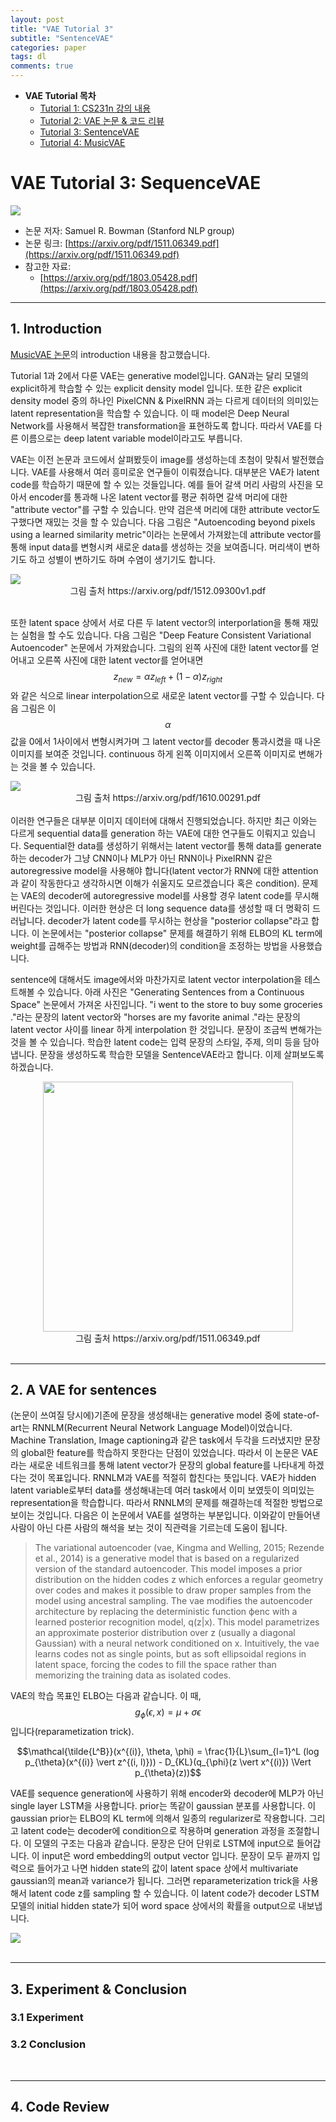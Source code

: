 ```yaml
---
layout: post
title: "VAE Tutorial 3"
subtitle: "SentenceVAE"
categories: paper
tags: dl
comments: true
---
```


* **VAE Tutorial 목차**
	* [Tutorial 1: CS231n 강의 내용](https://dnddnjs.github.io/paper/2018/06/19/vae/) 
	* [Tutorial 2: VAE 논문 & 코드 리뷰](https://dnddnjs.github.io/paper/2018/06/20/vae2/)
	* [Tutorial 3: SentenceVAE](https://dnddnjs.github.io/paper/2018/06/21/vae3/)
	* [Tutorial 4: MusicVAE](https://dnddnjs.github.io/paper/2018/06/21/vae4/)



# VAE Tutorial 3: SequenceVAE

<img src="https://www.dropbox.com/s/hz7whkd5iv9n203/Screenshot%202018-06-21%2023.41.18.png?dl=1">

- 논문 저자: Samuel R. Bowman (Stanford NLP group)
- 논문 링크: [https://arxiv.org/pdf/1511.06349.pdf](https://arxiv.org/pdf/1511.06349.pdf)
- 참고한 자료: 
	- [https://arxiv.org/pdf/1803.05428.pdf](https://arxiv.org/pdf/1803.05428.pdf)

---

## 1. Introduction
[MusicVAE 논문](https://arxiv.org/pdf/1803.05428.pdf)의 introduction 내용을 참고했습니다. 

Tutorial 1과 2에서 다룬 VAE는 generative model입니다. GAN과는 달리 모델의 explicit하게 학습할 수 있는 explicit density model 입니다. 또한 같은 explicit density model 중의 하나인 PixelCNN & PixelRNN 과는 다르게 데이터의 의미있는 latent representation을 학습할 수 있습니다. 이 때 model은 Deep Neural Network를 사용해서 복잡한 transformation을 표현하도록 합니다. 따라서 VAE를 다른 이름으로는 deep latent variable model이라고도 부릅니다. 

VAE는 이전 논문과 코드에서 살펴봤듯이 image를 생성하는데 초첨이 맞춰서 발전했습니다. VAE를 사용해서 여러 흥미로운 연구들이 이뤄졌습니다. 대부분은 VAE가 latent code를 학습하기 때문에 할 수 있는 것들입니다. 예를 들어 갈색 머리 사람의 사진을 모아서 encoder를 통과해 나온 latent vector를 평균 취하면 갈색 머리에 대한 "attribute vector"를 구할 수 있습니다. 만약 검은색 머리에 대한 attribute vector도 구했다면 재밌는 것을 할 수 있습니다. 다음 그림은 "Autoencoding beyond pixels using a learned similarity metric"이라는 논문에서 가져왔는데 attribute vector를 통해 input data를 변형시켜 새로운 data를 생성하는 것을 보여줍니다. 머리색이 변하기도 하고 성별이 변하기도 하며 수염이 생기기도 합니다. 

<img src="https://www.dropbox.com/s/5l4x0xu1kykpavw/Screenshot%202018-06-21%2014.43.53.png?dl=1">
<center>그림 출처 https://arxiv.org/pdf/1512.09300v1.pdf </center>

<br>

또한 latent space 상에서 서로 다른 두 latent vector의 interporlation을 통해 재밌는 실험을 할 수도 있습니다. 다음 그림은 "Deep Feature Consistent Variational Autoencoder" 논문에서 가져왔습니다. 그림의 왼쪽 사진에 대한 latent vector를 얻어내고 오른쪽 사진에 대한 latent vector를 얻어내면 $$z_{new} = \alpha z_{left} + (1-\alpha) z_{right}$$와 같은 식으로 linear interpolation으로 새로운 latent vector를 구할 수 있습니다. 다음 그림은 이 $$\alpha$$ 값을 0에서 1사이에서 변형시켜가며 그 latent vector를 decoder 통과시켰을 때 나온 이미지를 보여준 것입니다. continuous 하게 왼쪽 이미지에서 오른쪽 이미지로 변해가는 것을 볼 수 있습니다. 

<img src="https://www.dropbox.com/s/gp7xncdtri29ox7/Screenshot%202018-06-21%2015.21.02.png?dl=1">
<center>그림 출처 https://arxiv.org/pdf/1610.00291.pdf</center>

<br>
이러한 연구들은 대부분 이미지 데이터에 대해서 진행되었습니다. 하지만 최근 이와는 다르게 sequential data를 generation 하는 VAE에 대한 연구들도 이뤄지고 있습니다. Sequential한 data를 생성하기 위해서는 latent vector를 통해 data를 generate하는 decoder가 그냥 CNN이나 MLP가 아닌 RNN이나 PixelRNN 같은 autoregressive model을 사용해야 합니다(latent vector가 RNN에 대한 attention과 같이 작동한다고 생각하시면 이해가 쉬울지도 모르겠습니다 혹은 condition). 문제는 VAE의 decoder에 autoregressive model를 사용할 경우 latent code를 무시해버린다는 것입니다. 이러한 현상은 더 long sequence data를 생성할 때 더 명확히 드러납니다. decoder가 latent code를 무시하는 현상을 "posterior collapse"라고 합니다. 이 논문에서는 "posterior collapse" 문제를 해결하기 위해 ELBO의 KL term에 weight를 곱해주는 방법과 RNN(decoder)의 condition을 조정하는 방법을 사용했습니다. 


sentence에 대해서도 image에서와 마찬가지로 latent vector interpolation을 테스트해볼 수 있습니다. 아래 사진은 "Generating Sentences from a Continuous Space" 논문에서 가져온 사진입니다. "i went to the store to buy some groceries ."라는 문장의 latent vector와 "horses are my favorite animal ."라는 문장의 latent vector 사이를 linear 하게 interpolation 한 것입니다. 문장이 조금씩 변해가는 것을 볼 수 있습니다. 학습한 latent code는 입력 문장의 스타일, 주제, 의미 등을 담아냅니다. 문장을 생성하도록 학습한 모델을 SentenceVAE라고 합니다. 이제 살펴보도록 하겠습니다.

<center><img src="https://www.dropbox.com/s/p8xoq9oq9edgg4m/Screenshot%202018-06-21%2018.11.17.png?dl=1" width="400px"></center>
<center>그림 출처 https://arxiv.org/pdf/1511.06349.pdf</center>

<br>

---
## 2. A VAE for sentences
(논문이 쓰여질 당시에)기존에 문장을 생성해내는 generative model 중에 state-of-art는 RNNLM(Recurrent Neural Network Language Model)이었습니다. Machine Translation, Image captioning과 같은 task에서 두각을 드러냈지만 문장의 global한 feature를 학습하지 못한다는 단점이 있었습니다. 따라서 이 논문은 VAE라는 새로운 네트워크를 통해 latent vector가 문장의 global feature를 나타내게 하겠다는 것이 목표입니다. RNNLM과 VAE를 적절히 합친다는 뜻입니다. VAE가 hidden latent variable로부터 data를 생성해내는데 여러 task에서 이미 보였듯이 의미있는 representation을 학습합니다. 따라서 RNNLM의 문제를 해결하는데 적절한 방법으로 보이는 것입니다. 다음은 이 논문에서 VAE를 설명하는 부분입니다. 이와같이 만들어낸 사람이 아닌 다른 사람의 해석을 보는 것이 직관력을 기르는데 도움이 됩니다. 

> The variational autoencoder (vae, Kingma and
Welling, 2015; Rezende et al., 2014) is a generative
model that is based on a regularized version
of the standard autoencoder. This model imposes
a prior distribution on the hidden codes z which
enforces a regular geometry over codes and makes
it possible to draw proper samples from the model
using ancestral sampling.
The vae modifies the autoencoder architecture
by replacing the deterministic function ϕenc with
a learned posterior recognition model, q(z|x). This
model parametrizes an approximate posterior distribution
over z (usually a diagonal Gaussian) with
a neural network conditioned on x. Intuitively, the
vae learns codes not as single points, but as soft
ellipsoidal regions in latent space, forcing the codes
to fill the space rather than memorizing the training
data as isolated codes.

VAE의 학습 목표인 ELBO는 다음과 같습니다. 이 때, $$g_{\phi}(\epsilon, x) = \mu + \sigma\epsilon$$ 입니다(reparametization trick).
 
$$\mathcal{\tilde{L^B}}(x^{(i)}, \theta, \phi) = \frac{1}{L}\sum_{l=1}^L (log p_{\theta}(x^{(i)} \vert z^{(i, l)})) - D_{KL}(q_{\phi}(z \vert x^{(i)}) \Vert p_{\theta}(z))$$

VAE를 sequence generation에 사용하기 위해 encoder와 decoder에 MLP가 아닌 single layer LSTM을 사용합니다. prior는 똑같이 gaussian 분포를 사용합니다. 이 gaussian prior는 ELBO의 KL term에 의해서 일종의 regularizer로 작용합니다. 그리고 latent code는 decoder에 condition으로 작용하며 generation 과정을 조절합니다. 이 모델의 구조는 다음과 같습니다. 문장은 단어 단위로 LSTM에 input으로 들어갑니다. 이 input은 word embedding의 output vector 입니다. 문장이 모두 끝까지 입력으로 들어가고 나면 hidden state의 값이 latent space 상에서 multivariate gaussian의 mean과 variance가 됩니다. 그러면 reparameterization trick을 사용해서 latent code z를 sampling 할 수 있습니다. 이 latent code가 decoder LSTM 모델의 initial hidden state가 되어 word space 상에서의 확률을 output으로 내보냅니다. 

<img src="https://www.dropbox.com/s/6islhw0mneo3to5/Screenshot%202018-06-22%2000.32.45.png?dl=1">

<br>


<br>

---
## 3. Experiment & Conclusion
### 3.1 Experiment

### 3.2 Conclusion

<br>

---
## 4. Code Review
 